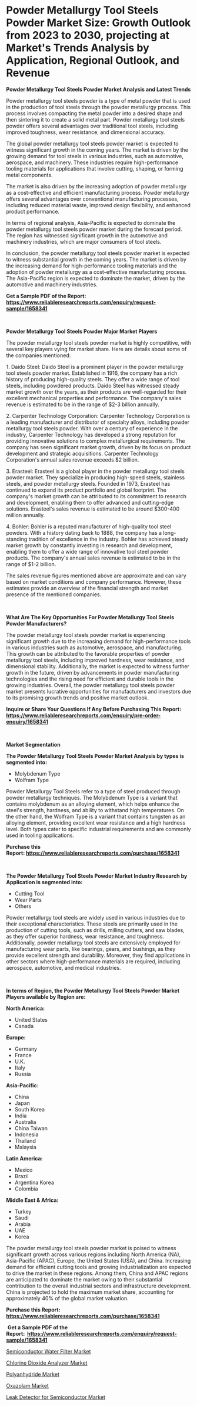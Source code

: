 <p><h1>Powder Metallurgy Tool Steels Powder Market Size: Growth Outlook from 2023 to 2030, projecting at Market's Trends Analysis by Application, Regional Outlook, and Revenue</h1></p><p><strong>Powder Metallurgy Tool Steels Powder Market Analysis and Latest Trends</strong></p>
<p><p>Powder metallurgy tool steels powder is a type of metal powder that is used in the production of tool steels through the powder metallurgy process. This process involves compacting the metal powder into a desired shape and then sintering it to create a solid metal part. Powder metallurgy tool steels powder offers several advantages over traditional tool steels, including improved toughness, wear resistance, and dimensional accuracy.</p><p>The global powder metallurgy tool steels powder market is expected to witness significant growth in the coming years. The market is driven by the growing demand for tool steels in various industries, such as automotive, aerospace, and machinery. These industries require high-performance tooling materials for applications that involve cutting, shaping, or forming metal components.</p><p>The market is also driven by the increasing adoption of powder metallurgy as a cost-effective and efficient manufacturing process. Powder metallurgy offers several advantages over conventional manufacturing processes, including reduced material waste, improved design flexibility, and enhanced product performance.</p><p>In terms of regional analysis, Asia-Pacific is expected to dominate the powder metallurgy tool steels powder market during the forecast period. The region has witnessed significant growth in the automotive and machinery industries, which are major consumers of tool steels.</p><p>In conclusion, the powder metallurgy tool steels powder market is expected to witness substantial growth in the coming years. The market is driven by the increasing demand for high-performance tooling materials and the adoption of powder metallurgy as a cost-effective manufacturing process. The Asia-Pacific region is expected to dominate the market, driven by the automotive and machinery industries.</p></p>
<p><strong>Get a Sample PDF of the Report:&nbsp; <a href="https://www.reliableresearchreports.com/enquiry/request-sample/1658341">https://www.reliableresearchreports.com/enquiry/request-sample/1658341</a></strong></p>
<p>&nbsp;</p>
<p><strong>Powder Metallurgy Tool Steels Powder Major Market Players</strong></p>
<p><p>The powder metallurgy tool steels powder market is highly competitive, with several key players vying for market share. Here are details about some of the companies mentioned:</p><p>1. Daido Steel: Daido Steel is a prominent player in the powder metallurgy tool steels powder market. Established in 1916, the company has a rich history of producing high-quality steels. They offer a wide range of tool steels, including powdered products. Daido Steel has witnessed steady market growth over the years, as their products are well-regarded for their excellent mechanical properties and performance. The company's sales revenue is estimated to be in the range of $2-3 billion annually.</p><p>2. Carpenter Technology Corporation: Carpenter Technology Corporation is a leading manufacturer and distributor of specialty alloys, including powder metallurgy tool steels powder. With over a century of experience in the industry, Carpenter Technology has developed a strong reputation for providing innovative solutions to complex metallurgical requirements. The company has seen significant market growth, driven by its focus on product development and strategic acquisitions. Carpenter Technology Corporation's annual sales revenue exceeds $2 billion.</p><p>3. Erasteel: Erasteel is a global player in the powder metallurgy tool steels powder market. They specialize in producing high-speed steels, stainless steels, and powder metallurgy steels. Founded in 1973, Erasteel has continued to expand its product portfolio and global footprint. The company's market growth can be attributed to its commitment to research and development, enabling them to offer advanced and cutting-edge solutions. Erasteel's sales revenue is estimated to be around $300-400 million annually.</p><p>4. Bohler: Bohler is a reputed manufacturer of high-quality tool steel powders. With a history dating back to 1888, the company has a long-standing tradition of excellence in the industry. Bohler has achieved steady market growth by constantly investing in research and development, enabling them to offer a wide range of innovative tool steel powder products. The company's annual sales revenue is estimated to be in the range of $1-2 billion.</p><p>The sales revenue figures mentioned above are approximate and can vary based on market conditions and company performance. However, these estimates provide an overview of the financial strength and market presence of the mentioned companies.</p></p>
<p>&nbsp;</p>
<p><strong>What Are The Key Opportunities For Powder Metallurgy Tool Steels Powder Manufacturers?</strong></p>
<p><p>The powder metallurgy tool steels powder market is experiencing significant growth due to the increasing demand for high-performance tools in various industries such as automotive, aerospace, and manufacturing. This growth can be attributed to the favorable properties of powder metallurgy tool steels, including improved hardness, wear resistance, and dimensional stability. Additionally, the market is expected to witness further growth in the future, driven by advancements in powder manufacturing technologies and the rising need for efficient and durable tools in the growing industries. Overall, the powder metallurgy tool steels powder market presents lucrative opportunities for manufacturers and investors due to its promising growth trends and positive market outlook.</p></p>
<p><strong>Inquire or Share Your Questions If Any Before Purchasing This Report: <a href="https://www.reliableresearchreports.com/enquiry/pre-order-enquiry/1658341">https://www.reliableresearchreports.com/enquiry/pre-order-enquiry/1658341</a></strong></p>
<p>&nbsp;</p>
<p><strong>Market Segmentation</strong></p>
<p><strong>The Powder Metallurgy Tool Steels Powder Market Analysis by types is segmented into:</strong></p>
<p><ul><li>Molybdenum Type</li><li>Wolfram Type</li></ul></p>
<p><p>Powder Metallurgy Tool Steels refer to a type of steel produced through powder metallurgy techniques. The Molybdenum Type is a variant that contains molybdenum as an alloying element, which helps enhance the steel's strength, hardness, and ability to withstand high temperatures. On the other hand, the Wolfram Type is a variant that contains tungsten as an alloying element, providing excellent wear resistance and a high hardness level. Both types cater to specific industrial requirements and are commonly used in tooling applications.</p></p>
<p><strong>Purchase this Report:&nbsp;<a href="https://www.reliableresearchreports.com/purchase/1658341">https://www.reliableresearchreports.com/purchase/1658341</a></strong></p>
<p>&nbsp;</p>
<p><strong>The Powder Metallurgy Tool Steels Powder Market Industry Research by Application is segmented into:</strong></p>
<p><ul><li>Cutting Tool</li><li>Wear Parts</li><li>Others</li></ul></p>
<p><p>Powder metallurgy tool steels are widely used in various industries due to their exceptional characteristics. These steels are primarily used in the production of cutting tools, such as drills, milling cutters, and saw blades, as they offer superior hardness, wear resistance, and toughness. Additionally, powder metallurgy tool steels are extensively employed for manufacturing wear parts, like bearings, gears, and bushings, as they provide excellent strength and durability. Moreover, they find applications in other sectors where high-performance materials are required, including aerospace, automotive, and medical industries.</p></p>
<p>&nbsp;</p>
<p><strong>In terms of Region, the Powder Metallurgy Tool Steels Powder Market Players available by Region are:</strong></p>
<p>
    <p> <strong> North America: </strong>
        <ul>
            <li>United States</li>
            <li>Canada</li>
        </ul>
        </p> 
    <p> <strong> Europe: </strong>
        <ul>
            <li>Germany</li>
            <li>France</li>
            <li>U.K.</li>
            <li>Italy</li>
            <li>Russia</li>
        </ul>
        </p> 
    <p> <strong> Asia-Pacific: </strong>
        <ul>
            <li>China</li>
            <li>Japan</li>
            <li>South Korea</li>
            <li>India</li>
            <li>Australia</li>
            <li>China Taiwan</li>
            <li>Indonesia</li>
            <li>Thailand</li>
            <li>Malaysia</li>
        </ul>
        </p> 
    <p> <strong> Latin America: </strong>
        <ul>
            <li>Mexico</li>
            <li>Brazil</li>
            <li>Argentina Korea</li>
            <li>Colombia</li>
        </ul>
        </p> 
    <p> <strong> Middle East & Africa: </strong>
        <ul>
            <li>Turkey</li>
            <li>Saudi</li>
            <li>Arabia</li>
            <li>UAE</li>
            <li>Korea</li>
        </ul>
    </p>
    </p>
<p><p>The powder metallurgy tool steels powder market is poised to witness significant growth across various regions including North America (NA), Asia-Pacific (APAC), Europe, the United States (USA), and China. Increasing demand for efficient cutting tools and growing industrialization are expected to drive the market in these regions. Among them, China and APAC regions are anticipated to dominate the market owing to their substantial contribution to the overall industrial sectors and infrastructure development. China is projected to hold the maximum market share, accounting for approximately 40% of the global market valuation.</p></p>
<p><strong>Purchase this Report: <a href="https://www.reliableresearchreports.com/purchase/1658341">https://www.reliableresearchreports.com/purchase/1658341</a></strong></p>
<p>&nbsp;<strong>Get a Sample PDF of the Report:&nbsp;&nbsp;<a href="https://www.reliableresearchreports.com/enquiry/request-sample/1658341">https://www.reliableresearchreports.com/enquiry/request-sample/1658341</a></strong></p>
<p><strong></strong></p>
<p><p><a href="https://github.com/YashRP12/Market-Research-Report-List-1/blob/main/semiconductor-water-filter-market.md">Semiconductor Water Filter Market</a></p><p><a href="https://www.linkedin.com/pulse/chlorine-dioxide-analyzer-market-size-2023-2030-global-u0ode/">Chlorine Dioxide Analyzer Market</a></p><p><a href="https://medium.com/@toneygrimes2023/polyanhydride-market-size-growth-forecast-2023-2030-03bfbe0712f8">Polyanhydride Market</a></p><p><a href="https://medium.com/@taraktanay7654/decoding-oxazolam-market-metrics-market-share-trends-and-growth-patterns-da30d5940040">Oxazolam Market</a></p><p><a href="https://github.com/Chiragrp25/Market-Research-Report-List-1/blob/main/leak-detector-for-semiconductor-market.md">Leak Detector for Semiconductor Market</a></p></p>